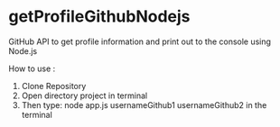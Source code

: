 # getProfileGithubNodejs
GitHub API to get profile information and print out to the console using Node.js

How to use :
1. Clone Repository
2. Open directory project in terminal
3. Then type: node app.js usernameGithub1 usernameGithub2 in the terminal

